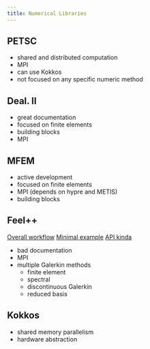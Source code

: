 ```yaml
---
title: Numerical Libraries
---
```


## PETSC
- shared and distributed computation
- MPI
- can use Kokkos
- not focused on any specific numeric method

## Deal. II
- great documentation
- focused on finite elements
- building blocks
- MPI

## MFEM
- active development
- focused on finite elements
- MPI (depends on hypre and METIS)
- building blocks

## Feel++
[Overall workflow](https://docs.feelpp.org/user/latest/how-feelpp-works.html)
[Minimal example](https://docs.feelpp.org/user/latest/cpp/laplacian.html)
[API kinda](https://docs.feelpp.org/dev/latest/reference/index.html)
- bad documentation
- MPI
- multiple Galerkin methods
    - finite element
    - spectral
    - discontinuous Galerkin
    - reduced basis

## Kokkos
- shared memory parallelism
- hardware abstraction
